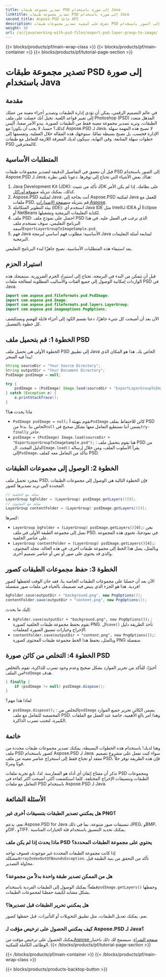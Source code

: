 ```yaml
---
title: تصدير مجموعة طبقات PSD إلى صورة باستخدام Java
linktitle: تصدير مجموعة طبقات PSD إلى صورة باستخدام Java
second_title: Aspose.PSD جافا API
description: تعرف على كيفية تصدير مجموعات طبقات PSD إلى الصور باستخدام Aspose.PSD لـ Java باستخدام هذا الدليل التفصيلي خطوة بخطوة. مثالية للمطورين والمصممين.
weight: 10
url: /ar/java/working-with-psd-files/export-psd-layer-group-to-image/
---
```


{{< blocks/products/pf/main-wrap-class >}}
{{< blocks/products/pf/main-container >}}
{{< blocks/products/pf/tutorial-page-section >}}

# تصدير مجموعة طبقات PSD إلى صورة باستخدام Java

## مقدمة

في عالم التصميم الرقمي، يمكن أن تؤدي إدارة الطبقات وتصدير أجزاء معينة من عملك إلى تغيير قواعد اللعبة. تخيل أنك حصلت على ملف Photoshop (PSD) المذهل متعدد الطبقات، وتريد تصدير مجموعة معينة فقط من الطبقات كصورة. يبدو الأمر صعبا، أليس كذلك؟ حسنا، لا يجب أن يكون! مع Aspose.PSD لـ Java، لا تصبح هذه المهمة سهلة الإدارة فحسب، بل تصبح بسيطة تمامًا. ستوجهك هذه المقالة خلال العملية، وتقسمها إلى خطوات سهلة المتابعة. وفي النهاية، سيكون لديك المعرفة اللازمة للتعامل مع طبقات PSD كالمحترفين.

## المتطلبات الأساسية

قبل أن نتعمق في التفاصيل الدقيقة لتصدير مجموعات طبقات PSD إلى الصور باستخدام Aspose.PSD لـ Java، هناك بعض الأشياء التي تحتاج إلى توفرها. دعونا نلقي نظرة:

1.  Java Development Kit (JDK): تأكد من تثبيت JDK على نظامك. إذا لم يكن الأمر كذلك، يمكنك تنزيله من[موقع أوراكل](https://www.oracle.com/java/technologies/javase-downloads.html).
2. Aspose.PSD لمكتبة Java: أنت بحاجة إلى Aspose.PSD لمكتبة Java للعمل مع ملفات PSD. قم بتنزيله من[صفحة الإصدارات Aspose](https://releases.aspose.com/psd/java/).
3. بيئة التطوير المتكاملة (IDE): استخدم أي Java IDE مثل IntelliJ IDEA أو Eclipse أو NetBeans لكتابة التعليمات البرمجية وتشغيلها.
4.  ملف PSD: احصل على نموذج ملف PSD الذي ترغب في العمل عليه. في هذا البرنامج التعليمي، سوف نستخدم ملف اسمه`ExportLayerGroupToImageSample.psd`.
5. فهم Java الأساسية: مطلوب فهم أساسي لبرمجة Java لمتابعة أمثلة التعليمات البرمجية.

بعد استيفاء هذه المتطلبات الأساسية، تصبح جاهزًا لبدء البرنامج التعليمي.

## استيراد الحزم

قبل أن تتمكن من البدء في البرمجة، تحتاج إلى استيراد الحزم الضرورية. ستمنحك هذه الواردات إمكانية الوصول إلى جميع الفئات والأساليب المطلوبة لمعالجة ملفات PSD في Java.

```java
import com.aspose.psd.fileformats.psd.PsdImage;
import com.aspose.psd.Image;
import com.aspose.psd.fileformats.psd.layers.LayerGroup;
import com.aspose.psd.imageoptions.PngOptions;
```

الآن بعد أن أصبحت كل شيء جاهزًا، دعنا نقسم الكود إلى أجزاء قابلة للهضم ونستكشف كل خطوة بالتفصيل.

## الخطوة 1: قم بتحميل ملف PSD

الخطوة الأولى هي تحميل ملف PSD إلى تطبيق Java الخاص بك. هذا هو المكان الذي يبدأ فيه السحر!

```java
String sourceDir = "Your Source Directory";
String outputDir = "Your Document Directory";
PsdImage psdImage = null;

try {
    psdImage = (PsdImage) Image.load(sourceDir + "ExportLayerGroupToImageSample.psd");
} catch (Exception e) {
    e.printStackTrace();
}
```

ماذا يحدث هنا؟
- `PsdImage psdImage = null;` نقوم بتهيئة أ`PsdImage` كائن للاحتفاظ بملف PSD الخاص بنا. بدءا من`null` يضمن أننا نستطيع التعامل معها بشكل صحيح في`try-finally` حاجز.
- `psdImage = (PsdImage) Image.load(sourceDir + "ExportLayerGroupToImageSample.psd");` : هنا نقوم بتحميل ملف PSD من الدليل المحدد. ال`Image.load()` يقرأ الأسلوب الملف، ومن خلال إرساله إلى`PsdImage`، نتأكد من التعامل معه كملف PSD.

## الخطوة 2: الوصول إلى مجموعات الطبقات

بمجرد تحميل ملف PSD، فإن الخطوة التالية هي الوصول إلى مجموعات الطبقات المحددة التي تريد تصديرها كصور.

```java
// مجلد مع الخلفية
LayerGroup bgFolder = (LayerGroup) psdImage.getLayers()[0];
// مجلد مع المحتوى
LayerGroup contentFolder = (LayerGroup) psdImage.getLayers()[4];
```

كسرها:
- `LayerGroup bgFolder = (LayerGroup) psdImage.getLayers()[0];`: نحن نصل إلى مجموعة الطبقة الأولى في ملف PSD. في نموذجنا، تحتوي هذه المجموعة على عناصر الخلفية.
- `LayerGroup contentFolder = (LayerGroup) psdImage.getLayers()[4];`: وبالمثل، يصل هذا الخط إلى مجموعة طبقات أخرى، في هذه الحالة، مجلد المحتوى، والذي قد يحتوي على صور أو نص أو عناصر تصميم أخرى.

## الخطوة 3: حفظ مجموعات الطبقات كصور

الآن بعد أن حصلنا على مجموعات الطبقات الخاصة بنا، فقد حان الوقت لحفظها كصور فردية. هذا هو الجزء الذي ينبض فيه تصميمك بالحياة في ملفات صور منفصلة!

```java
bgFolder.save(outputDir + "background.png", new PngOptions());
contentFolder.save(outputDir + "content.png", new PngOptions());
```

إليك ما يحدث:
- `bgFolder.save(outputDir + "background.png", new PngOptions());` : نقوم بحفظ مجموعة طبقات الخلفية كصورة PNG. ال`save()` تأخذ الطريقة دليل الإخراج وخيارات تنسيق الصورة كمعلمات.
- `contentFolder.save(outputDir + "content.png", new PngOptions());`: وبالمثل، يحفظ هذا الخط مجموعة طبقات المحتوى كصورة PNG منفصلة.

## الخطوة 4: التخلص من كائن صورة PSD

 أخيرًا، للتأكد من تحرير الموارد بشكل صحيح وعدم وجود تسرب للذاكرة، نقوم بالتخلص من الملف`PsdImage` هدف.

```java
} finally {
    if (psdImage != null) psdImage.dispose();
}
```

لماذا هذا مهم؟
- `psdImage.dispose();` : التخلص من`psdImage` يضمن الكائن تحرير جميع الموارد المخصصة للتعامل مع ملف PSD. وهذا أمر بالغ الأهمية، خاصة عند العمل مع الملفات الكبيرة، لتجنب تسرب الذاكرة.

## خاتمة

وهنا لديك! باستخدام هذه الخطوات البسيطة، يمكنك تصدير مجموعات طبقات محددة من ملف PSD كصور باستخدام Aspose.PSD لـ Java. سواء كنت تعمل على مشروع تصميم معقد أو تحتاج فقط إلى استخراج عناصر معينة من ملف PSD، فإن هذه الطريقة توفر حلاً قويًا ومرنًا.

تذكر أن مفتاح إتقان أي أداة هو الممارسة. لذا، تابع تجربة ملفات PSD ومجموعات الطبقات وتنسيقات الإخراج المختلفة. كلما استكشفت أكثر، أصبحت أكثر كفاءة في التعامل مع ملفات PSD باستخدام Aspose.PSD لـ Java.

## الأسئلة الشائعة

### هل يمكنني تصدير الطبقات بتنسيقات أخرى غير PNG؟
نعم، يدعم Aspose.PSD for Java تنسيقات صور متنوعة، بما في ذلك JPEG، وBMP، وGIF، وTIFF. يمكنك تحديد التنسيق باستخدام فئة الخيارات المناسبة.

### ماذا يحدث إذا لم يكن ملف PSD يحتوي على مجموعة الطبقات المحددة؟
 إذا كانت مجموعة الطبقات المحددة غير موجودة، فسوف تواجه مشكلة`ArrayIndexOutOfBoundsException`. تأكد من التحقق من بنية الطبقة قبل محاولة التصدير.

### هل من الممكن تصدير طبقة واحدة بدلاً من مجموعة؟
 قطعاً! يمكنك الوصول إلى الطبقات الفردية باستخدام`psdImage.getLayers()` وحفظها بشكل مشابه لكيفية حفظنا لمجموعات الطبقات.

### هل يمكنني تحرير الطبقات قبل تصديرها؟
نعم، يمكنك تعديل الطبقات، مثل تطبيق التحويلات أو التأثيرات، قبل حفظها كصور.

### كيف يمكنني الحصول على ترخيص مؤقت لـ Aspose.PSD لـ Java؟
 يمكنك الحصول على ترخيص مؤقت من[Aspose صفحة الشراء](https://purchase.aspose.com/temporary-license/). سيسمح لك ذلك باختبار الوظائف الكاملة للمكتبة.
{{< /blocks/products/pf/tutorial-page-section >}}

{{< /blocks/products/pf/main-container >}}
{{< /blocks/products/pf/main-wrap-class >}}

{{< blocks/products/products-backtop-button >}}
